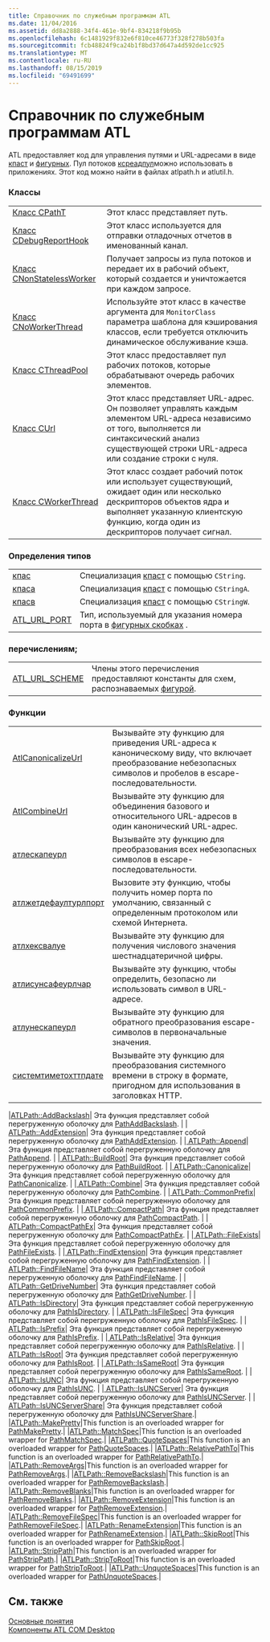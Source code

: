 ```yaml
---
title: Справочник по служебным программам ATL
ms.date: 11/04/2016
ms.assetid: dd8a2888-34f4-461e-9bf4-834218f9b95b
ms.openlocfilehash: 6c1481929f832e6f810ce46773f328f278b503fa
ms.sourcegitcommit: fcb48824f9ca24b1f8bd37d647a4d592de1cc925
ms.translationtype: MT
ms.contentlocale: ru-RU
ms.lasthandoff: 08/15/2019
ms.locfileid: "69491699"
---
```

# <a name="atl-utilities-reference"></a>Справочник по служебным программам ATL

ATL предоставляет код для управления путями и URL-адресами в виде [кпаст](../atl/reference/cpatht-class.md) и [фигурных](../atl/reference/curl-class.md). Пул потоков [ксреадпул](../atl/reference/cthreadpool-class.md)можно использовать в приложениях. Этот код можно найти в файлах atlpath.h и atlutil.h.

### <a name="classes"></a>Классы

|||
|-|-|
|[Класс CPathT](../atl/reference/cpatht-class.md)|Этот класс представляет путь.|
|[Класс CDebugReportHook](../atl/reference/cdebugreporthook-class.md)|Этот класс используется для отправки отладочных отчетов в именованный канал.|
|[Класс CNonStatelessWorker](../atl/reference/cnonstatelessworker-class.md)|Получает запросы из пула потоков и передает их в рабочий объект, который создается и уничтожается при каждом запросе.|
|[Класс CNoWorkerThread](../atl/reference/cnoworkerthread-class.md)|Используйте этот класс в качестве аргумента для `MonitorClass` параметра шаблона для кэширования классов, если требуется отключить динамическое обслуживание кэша.|
|[Класс CThreadPool](../atl/reference/cthreadpool-class.md)|Этот класс предоставляет пул рабочих потоков, которые обрабатывают очередь рабочих элементов.|
|[Класс CUrl](../atl/reference/curl-class.md)|Этот класс представляет URL-адрес. Он позволяет управлять каждым элементом URL-адреса независимо от того, выполняется ли синтаксический анализ существующей строки URL-адреса или создание строки с нуля.|
|[Класс CWorkerThread](../atl/reference/cworkerthread-class.md)|Этот класс создает рабочий поток или использует существующий, ожидает один или несколько дескрипторов объектов ядра и выполняет указанную клиентскую функцию, когда один из дескрипторов получает сигнал.|

### <a name="typedefs"></a>Определения типов

|||
|-|-|
|[кпас](../atl/reference/atl-typedefs.md#cpath)|Специализация [кпаст](../atl/reference/cpatht-class.md) с помощью `CString`.|
|[кпаса](../atl/reference/atl-typedefs.md#cpatha)|Специализация [кпаст](../atl/reference/cpatht-class.md) с помощью `CStringA`.|
|[кпасв](../atl/reference/atl-typedefs.md#cpathw)|Специализация [кпаст](../atl/reference/cpatht-class.md) с помощью `CStringW`.|
|[ATL_URL_PORT](../atl/reference/atl-typedefs.md#atl_url_port)|Тип, используемый для указания номера порта в [фигурных скобках](../atl/reference/curl-class.md) .|

### <a name="enums"></a>перечислениям;

|||
|-|-|
|[ATL_URL_SCHEME](../atl/reference/atl-url-scheme-enum.md)|Члены этого перечисления предоставляют константы для схем, распознаваемых [фигурой](../atl/reference/curl-class.md).|

### <a name="functions"></a>Функции

|||
|-|-|
|[AtlCanonicalizeUrl](../atl/reference/atl-http-utility-functions.md#atlcanonicalizeurl)|Вызывайте эту функцию для приведения URL-адреса к каноническому виду, что включает преобразование небезопасных символов и пробелов в escape-последовательности.|
|[AtlCombineUrl](../atl/reference/atl-http-utility-functions.md#atlcombineurl)|Вызывайте эту функцию для объединения базового и относительного URL-адресов в один канонический URL-адрес.|
|[атлескапеурл](../atl/reference/atl-http-utility-functions.md#atlescapeurl)|Вызывайте эту функцию для преобразования всех небезопасных символов в escape-последовательности.|
|[атлжетдефаултурлпорт](../atl/reference/atl-http-utility-functions.md#atlgetdefaulturlport)|Вызовите эту функцию, чтобы получить номер порта по умолчанию, связанный с определенным протоколом или схемой Интернета.|
|[атлхексвалуе](../atl/reference/atl-text-encoding-functions.md#atlhexvalue)|Вызывайте эту функцию для получения числового значения шестнадцатеричной цифры.|
|[атлисунсафеурлчар](../atl/reference/atl-http-utility-functions.md#atlisunsafeurlchar)|Вызывайте эту функцию, чтобы определить, безопасно ли использовать символ в URL-адресе.|
|[атлунескапеурл](../atl/reference/atl-http-utility-functions.md#atlunescapeurl)|Вызывайте эту функцию для обратного преобразования escape-символов в первоначальные значения.|
|[системтиметохттпдате](../atl/reference/atl-http-utility-functions.md#systemtimetohttpdate)|Вызывайте эту функцию для преобразования системного времени в строку в формате, пригодном для использования в заголовках HTTP.|

|[ATLPath::AddBackslash](../atl/reference/atl-path-functions.md#addbackslash)| Эта функция представляет собой перегруженную оболочку для [PathAddBackslash](/windows/desktop/api/shlwapi/nf-shlwapi-pathaddbackslasha
). | |[ ATLPath::AddExtension](../atl/reference/atl-path-functions.md#addextension)| Эта функция представляет собой перегруженную оболочку для [PathAddExtension](/windows/win32/api/shlwapi/nf-shlwapi-pathaddextensionw). | |[ ATLPath::Append](../atl/reference/atl-path-functions.md#append)| Эта функция представляет собой перегруженную оболочку для [PathAppend](/windows/win32/api/shlwapi/nf-shlwapi-pathappendw). | |[ ATLPath::BuildRoot](../atl/reference/atl-path-functions.md#buildroot)| Эта функция представляет собой перегруженную оболочку для [PathBuildRoot](/windows/win32/api/shlwapi/nf-shlwapi-pathbuildrootw). | |[ ATLPath::Canonicalize](../atl/reference/atl-path-functions.md#canonicalize)| Эта функция представляет собой перегруженную оболочку для [PathCanonicalize](/windows/win32/api/shlwapi/nf-shlwapi-pathcanonicalizew). | |[ ATLPath::Combine](../atl/reference/atl-path-functions.md#combine)| Эта функция представляет собой перегруженную оболочку для [PathCombine](/windows/win32/api/shlwapi/nf-shlwapi-pathcombinew). | |[ ATLPath::CommonPrefix](../atl/reference/atl-path-functions.md#commonprefix)| Эта функция представляет собой перегруженную оболочку для [PathCommonPrefix](/windows/win32/api/shlwapi/nf-shlwapi-pathcommonprefixw). | |[ ATLPath::CompactPath](../atl/reference/atl-path-functions.md#compactpath)| Эта функция представляет собой перегруженную оболочку для [PathCompactPath](/windows/win32/api/shlwapi/nf-shlwapi-pathcompactpathw). | |[ ATLPath::CompactPathEx](../atl/reference/atl-path-functions.md#compactpathex)| Эта функция представляет собой перегруженную оболочку для [PathCompactPathEx](/windows/win32/api/shlwapi/nf-shlwapi-pathcompactpathexw). | |[ ATLPath::FileExists](../atl/reference/atl-path-functions.md#fileexists)| Эта функция представляет собой перегруженную оболочку для [PathFileExists](/windows/win32/api/shlwapi/nf-shlwapi-pathfileexistsw). | |[ ATLPath::FindExtension](../atl/reference/atl-path-functions.md#findextension)| Эта функция представляет собой перегруженную оболочку для [PathFindExtension](/windows/win32/api/shlwapi/nf-shlwapi-pathfindextensionw). | |[ ATLPath::FindFileName](../atl/reference/atl-path-functions.md#findfilename)| Эта функция представляет собой перегруженную оболочку для [PathFindFileName](/windows/win32/api/shlwapi/nf-shlwapi-pathfindfilenamew). | |[ ATLPath::GetDriveNumber](../atl/reference/atl-path-functions.md#getdrivenumber)| Эта функция представляет собой перегруженную оболочку для [PathGetDriveNumber](/windows/win32/api/shlwapi/nf-shlwapi-pathgetdrivenumberw). | |[ ATLPath::IsDirectory](../atl/reference/atl-path-functions.md#isdirectory)| Эта функция представляет собой перегруженную оболочку для [PathIsDirectory](/windows/win32/api/shlwapi/nf-shlwapi-pathisdirectoryw). | |[ ATLPath::IsFileSpec](../atl/reference/atl-path-functions.md#isfilespec)| Эта функция представляет собой перегруженную оболочку для [PathIsFileSpec](/windows/win32/api/shlwapi/nf-shlwapi-pathisfilespecw). | |[ ATLPath::IsPrefix](../atl/reference/atl-path-functions.md#isprefix)| Эта функция представляет собой перегруженную оболочку для [PathIsPrefix](/windows/win32/api/shlwapi/nf-shlwapi-pathisprefixw). | |[ ATLPath::IsRelative](../atl/reference/atl-path-functions.md#isrelative)| Эта функция представляет собой перегруженную оболочку для [PathIsRelative](/windows/win32/api/shlwapi/nf-shlwapi-pathisrelativew). | |[ ATLPath::IsRoot](../atl/reference/atl-path-functions.md#isroot)| Эта функция представляет собой перегруженную оболочку для [PathIsRoot](/windows/win32/api/shlwapi/nf-shlwapi-pathisrootw). | |[ ATLPath::IsSameRoot](../atl/reference/atl-path-functions.md#issameroot)| Эта функция представляет собой перегруженную оболочку для [PathIsSameRoot](/windows/win32/api/shlwapi/nf-shlwapi-pathissamerootw). | |[ ATLPath::IsUNC](../atl/reference/atl-path-functions.md#isunc)| Эта функция представляет собой перегруженную оболочку для [PathIsUNC](/windows/win32/api/shlwapi/nf-shlwapi-pathisuncw). | |[ ATLPath::IsUNCServer](../atl/reference/atl-path-functions.md#isuncserver)| Эта функция представляет собой перегруженную оболочку для [PathIsUNCServer](/windows/win32/api/shlwapi/nf-shlwapi-pathisuncserverw). | |[ ATLPath::IsUNCServerShare](../atl/reference/atl-path-functions.md#isuncservershare)| Эта функция представляет собой перегруженную оболочку для [PathIsUNCServerShare](/windows/win32/api/shlwapi/nf-shlwapi-pathisuncserversharew).| |[ATLPath::MakePretty](../atl/reference/atl-path-functions.md#makepretty)|This function is an overloaded wrapper for [PathMakePretty](/windows/win32/api/shlwapi/nf-shlwapi-pathmakeprettyw).| |[ATLPath::MatchSpec](../atl/reference/atl-path-functions.md#matchspec)|This function is an overloaded wrapper for [PathMatchSpec](/windows/win32/api/shlwapi/nf-shlwapi-pathmatchspecw).| |[ATLPath::QuoteSpaces](../atl/reference/atl-path-functions.md#quotespaces)|This function is an overloaded wrapper for [PathQuoteSpaces](/windows/win32/api/shlwapi/nf-shlwapi-pathquotespacesw).| |[ATLPath::RelativePathTo](../atl/reference/atl-path-functions.md#relativepathto)|This function is an overloaded wrapper for [PathRelativePathTo](/windows/win32/api/shlwapi/nf-shlwapi-pathrelativepathtow).| |[ATLPath::RemoveArgs](../atl/reference/atl-path-functions.md#removeargs)|This function is an overloaded wrapper for [PathRemoveArgs](/windows/win32/api/shlwapi/nf-shlwapi-pathremoveargsw).| |[ATLPath::RemoveBackslash](../atl/reference/atl-path-functions.md#removebackslash)|This function is an overloaded wrapper for [PathRemoveBackslash](/windows/win32/api/shlwapi/nf-shlwapi-pathremovebackslashw).| |[ATLPath::RemoveBlanks](../atl/reference/atl-path-functions.md#removeblanks)|This function is an overloaded wrapper for [PathRemoveBlanks](/windows/win32/api/shlwapi/nf-shlwapi-pathremoveblanksw).| |[ATLPath::RemoveExtension](../atl/reference/atl-path-functions.md#removeextension)|This function is an overloaded wrapper for [PathRemoveExtension](/windows/win32/api/shlwapi/nf-shlwapi-pathremoveextensionw).| |[ATLPath::RemoveFileSpec](../atl/reference/atl-path-functions.md#removefilespec)|This function is an overloaded wrapper for [PathRemoveFileSpec](/windows/win32/api/shlwapi/nf-shlwapi-pathremovefilespecw).| |[ATLPath::RenameExtension](../atl/reference/atl-path-functions.md#renameextension)|This function is an overloaded wrapper for [PathRenameExtension](/windows/win32/api/shlwapi/nf-shlwapi-pathrenameextensionw).| |[ATLPath::SkipRoot](../atl/reference/atl-path-functions.md#skiproot)|This function is an overloaded wrapper for [PathSkipRoot](/windows/win32/api/shlwapi/nf-shlwapi-pathskiprootw).| |[ATLPath::StripPath](../atl/reference/atl-path-functions.md#strippath)|This function is an overloaded wrapper for [PathStripPath](/windows/win32/api/shlwapi/nf-shlwapi-pathstrippathw).| |[ATLPath::StripToRoot](../atl/reference/atl-path-functions.md#striptoroot)|This function is an overloaded wrapper for [PathStripToRoot](/windows/win32/api/shlwapi/nf-shlwapi-pathstriptorootw).| |[ATLPath::UnquoteSpaces](../atl/reference/atl-path-functions.md#unquotespaces)|This function is an overloaded wrapper for [PathUnquoteSpaces](/windows/win32/api/shlwapi/nf-shlwapi-pathunquotespacesw).|

## <a name="see-also"></a>См. также

[Основные понятия](../atl/active-template-library-atl-concepts.md)<br/>
[Компоненты ATL COM Desktop](../atl/atl-com-desktop-components.md)
